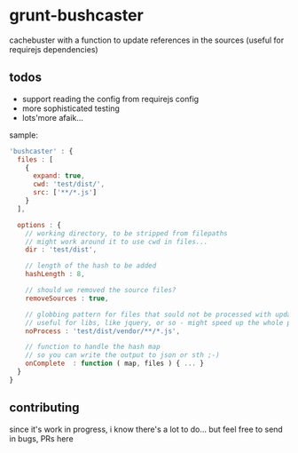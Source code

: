 grunt-bushcaster
===========================
cachebuster with a function to update references in the sources
(useful for requirejs dependencies)

todos
-----
- support reading the config from requirejs config
- more sophisticated testing
- lots'more afaik...

sample:

```js
'bushcaster' : {
  files : [
    {
      expand: true,
      cwd: 'test/dist/',
      src: ['**/*.js']
    }
  ],

  options : {
    // working directory, to be stripped from filepaths
    // might work around it to use cwd in files...
    dir : 'test/dist',

    // length of the hash to be added
    hashLength : 8,

    // should we removed the source files?
    removeSources : true,

    // globbing pattern for files that sould not be processed with updated references
    // useful for libs, like jquery, or so - might speed up the whole process a bit
    noProcess : 'test/dist/vendor/**/*.js',

    // function to handle the hash map
    // so you can write the output to json or sth ;-)
    onComplete  : function ( map, files ) { ... }
  }
}
```

contributing
------------
since it's work in progress, i know there's a lot to do... but feel free to send in bugs, PRs here
